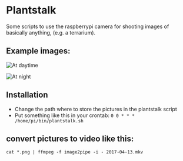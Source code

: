 
# Plantstalk

Some scripts to use the raspberrypi camera for shooting images of basically anything, (e.g. a terrarium).

## Example images:

![At daytime](example_images/day.png "At daytime")


![At night](example_images/night.png "At night")


## Installation

* Change the path where to store the pictures in the plantstalk script
* Put something like this in your crontab: `0 0 * * * /home/pi/bin/plantstalk.sh`

## convert pictures to video like this:
```
cat *.png | ffmpeg -f image2pipe -i - 2017-04-13.mkv
```

